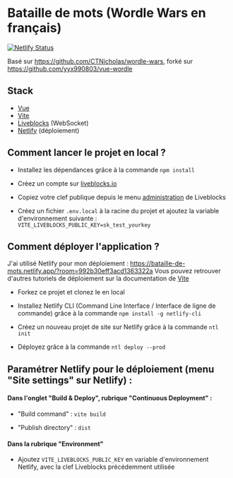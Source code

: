 # Bataille de mots (Wordle Wars en français)

[![Netlify Status](https://api.netlify.com/api/v1/badges/049849ed-d2cf-470a-89eb-0c16da01efc2/deploy-status)](https://app.netlify.com/sites/bataille-de-mots/deploys)

Basé sur https://github.com/CTNicholas/wordle-wars, forké sur https://github.com/yyx990803/vue-wordle

## Stack
- [Vue](https://vuejs.org/)
- [Vite](https://vitejs.dev/)
- [Liveblocks](https://liveblocks.io) (WebSocket)
- [Netlify](https://www.netlify.com/) (déploiement)

## Comment lancer le projet en local ? 

- Installez les dépendances grâce à la commande `npm install`

- Créez un compte sur [liveblocks.io](https://liveblocks.io/dashboard)

- Copiez votre clef publique depuis le menu [administration](https://liveblocks.io/dashboard/apikeys) de Liveblocks

- Créez un fichier `.env.local` à la racine du projet et ajoutez la variable d'environnement suivante : `VITE_LIVEBLOCKS_PUBLIC_KEY=sk_test_yourkey`

## Comment déployer l'application ?

J'ai utilisé Netlify pour mon déploiement : https://bataille-de-mots.netlify.app/?room=992b30eff3acd1363322a
Vous pouvez retrouver d'autres tutoriels de déploiement sur la documentation de [Vite](https://vitejs.dev/guide/static-deploy.html)

- Forkez ce projet et clonez le en local

- Installez Netlify CLI (Command Line Interface / Interface de ligne de commande) grâce à la commande `npm install -g netlify-cli`

- Créez un nouveau projet de site sur Netlify grâce à la commande `ntl init`

- Déployez grâce à la commande `ntl deploy --prod`

## Paramétrer Netlify pour le déploiement (menu "Site settings" sur Netlify) : 

#### Dans l'onglet "Build & Deploy", rubrique "Continuous Deployment" :

- "Build command" : `vite build`

- "Publish directory" : `dist`

#### Dans la rubrique "Environment"

- Ajoutez `VITE_LIVEBLOCKS_PUBLIC_KEY` en variable d'environnement Netlify, avec la clef Liveblocks précédemment utilisée
